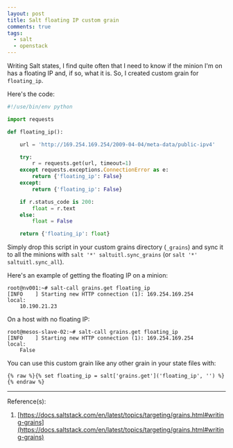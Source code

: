 ```yaml
---
layout: post
title: Salt floating IP custom grain
comments: true
tags: 
  - salt
  - openstack
---
```


Writing Salt states, I find quite often that I need to know if the minion I'm on has a floating IP and, if so, what it is.  So, I created custom grain for `floating_ip`.
<!--more-->

Here's the code:

~~~ python
#!/use/bin/env python

import requests

def floating_ip():

    url = 'http://169.254.169.254/2009-04-04/meta-data/public-ipv4'

    try:
        r = requests.get(url, timeout=1)
    except requests.exceptions.ConnectionError as e:
        return {'floating_ip': False}
    except:
        return {'floating_ip': False}

    if r.status_code is 200:
        float = r.text
    else:
        float = False

    return {'floating_ip': float}
~~~

Simply drop this script in your custom grains directory (`_grains`) and sync it to all the minions with `salt '*' saltuitl.sync_grains` (or `salt '*' saltuitl.sync_all`).

Here's an example of getting the floating IP on a minion:

~~~ shell
root@nv001:~# salt-call grains.get floating_ip
[INFO    ] Starting new HTTP connection (1): 169.254.169.254
local:
    10.190.21.23
~~~

On a host with no floating IP:

~~~ shell
root@mesos-slave-02:~# salt-call grains.get floating_ip
[INFO    ] Starting new HTTP connection (1): 169.254.169.254
local:
    False
~~~

You can use this custom grain like any other grain in your state files with:

~~~ jinja
{% raw %}{% set floating_ip = salt['grains.get']('floating_ip', '') %}{% endraw %}
~~~

---

Reference(s):

1. [https://docs.saltstack.com/en/latest/topics/targeting/grains.html#writing-grains](https://docs.saltstack.com/en/latest/topics/targeting/grains.html#writing-grains)
